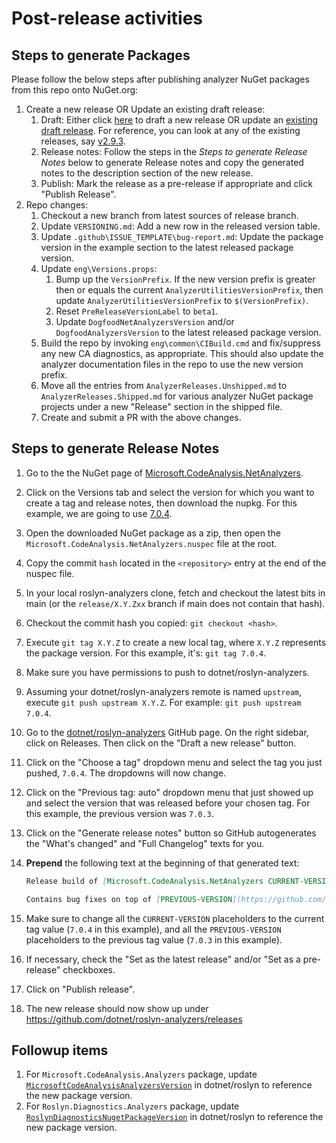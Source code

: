 ﻿# Post-release activities

## Steps to generate Packages

Please follow the below steps after publishing analyzer NuGet packages from this repo onto NuGet.org:

1. Create a new release OR Update an existing draft release:
   1. Draft: Either click [here](https://github.com/dotnet/roslyn-analyzers/releases/new) to draft a new release OR update an [existing draft release](https://github.com/dotnet/roslyn-analyzers/releases). For reference, you can look at any of the existing releases, say [v2.9.3](https://github.com/dotnet/roslyn-analyzers/releases/edit/v2.9.3).
   2. Release notes: Follow the steps in the *Steps to generate Release Notes* below to generate Release notes and copy the generated notes to the description section of the new release.
   3. Publish: Mark the release as a pre-release if appropriate and click "Publish Release".
2. Repo changes:
   1. Checkout a new branch from latest sources of release branch.
   2. Update `VERSIONING.md`: Add a new row in the released version table.
   3. Update `.github\ISSUE_TEMPLATE\bug-report.md`: Update the package version in the example section to the latest released package version.
   4. Update `eng\Versions.props`:
      1. Bump up the `VersionPrefix`. If the new version prefix is greater then or equals the current `AnalyzerUtilitiesVersionPrefix`, then update `AnalyzerUtilitiesVersionPrefix` to `$(VersionPrefix)`.
      2. Reset `PreReleaseVersionLabel` to `beta1`.
      3. Update `DogfoodNetAnalyzersVersion` and/or `DogfoodAnalyzersVersion` to the latest released package version.
   5. Build the repo by invoking `eng\common\CIBuild.cmd` and fix/suppress any new CA diagnostics, as appropriate. This should also update the analyzer documentation files in the repo to use the new version prefix.
   6. Move all the entries from `AnalyzerReleases.Unshipped.md` to `AnalyzerReleases.Shipped.md` for various analyzer NuGet package projects under a new "Release" section in the shipped file.
   7. Create and submit a PR with the above changes.

## Steps to generate Release Notes

1. Go to the the NuGet page of [Microsoft.CodeAnalysis.NetAnalyzers](https://www.nuget.org/packages/Microsoft.CodeAnalysis.NetAnalyzers).
2. Click on the Versions tab and select the version for which you want to create a tag and release notes, then download the nupkg. For this example, we are going to use [7.0.4](https://www.nuget.org/packages/Microsoft.CodeAnalysis.NetAnalyzers/7.0.4).
3. Open the downloaded NuGet package as a zip, then open the `Microsoft.CodeAnalysis.NetAnalyzers.nuspec` file at the root.
4. Copy the commit `hash` located in the `<repository>` entry at the end of the nuspec file.
5. In your local roslyn-analyzers clone, fetch and checkout the latest bits in main (or the `release/X.Y.Zxx` branch if main does not contain that hash).
6. Checkout the commit hash you copied: `git checkout <hash>`.
7. Execute `git tag X.Y.Z` to create a new local tag, where `X.Y.Z` represents the package version. For this example, it's: `git tag 7.0.4`.
8. Make sure you have permissions to push to dotnet/roslyn-analyzers.
9. Assuming your dotnet/roslyn-analyzers remote is named `upstream`, execute `git push upstream X.Y.Z`. For example: `git push upstream 7.0.4`.
10. Go to the [dotnet/roslyn-analyzers](https://github.com/dotnet/roslyn-analyzers) GitHub page. On the right sidebar, click on Releases. Then click on the "Draft a new release" button.
11. Click on the "Choose a tag" dropdown menu and select the tag you just pushed, `7.0.4`. The dropdowns will now change.
12. Click on the "Previous tag: auto" dropdown menu that just showed up and select the version that was released before your chosen tag. For this example, the previous version was `7.0.3`.
13. Click on the "Generate release notes" button so GitHub autogenerates the "What's changed" and "Full Changelog" texts for you.
14. **Prepend** the following text at the beginning of that generated text:

      ```md
      Release build of [Microsoft.CodeAnalysis.NetAnalyzers CURRENT-VERSION](https://www.nuget.org/packages/Microsoft.CodeAnalysis.NetAnalyzers/CURRENT-VERSION) containing first-party [code quality analyzers ("CAxxxx rules")](https://docs.microsoft.com/dotnet/fundamentals/code-analysis/overview#code-quality-analysis).

      Contains bug fixes on top of [PREVIOUS-VERSION](https://github.com/dotnet/roslyn-analyzers/releases/tag/PREVIOUS-VERSION) release.
      ```

15. Make sure to change all the `CURRENT-VERSION` placeholders to the current tag value (`7.0.4` in this example), and all the `PREVIOUS-VERSION` placeholders to the previous tag value (`7.0.3` in this example).
16. If necessary, check the "Set as the latest release" and/or "Set as a pre-release" checkboxes.
17. Click on "Publish release".
18. The new release should now show up under https://github.com/dotnet/roslyn-analyzers/releases


## Followup items

1. For `Microsoft.CodeAnalysis.Analyzers` package, update [`MicrosoftCodeAnalysisAnalyzersVersion`](https://github.com/dotnet/roslyn/blob/95809b0b922439465a213922ef7eb81e9b5a223f/eng/Versions.props#L82) in dotnet/roslyn to reference the new package version.
2. For `Roslyn.Diagnostics.Analyzers` package, update [`RoslynDiagnosticsNugetPackageVersion`](https://github.com/dotnet/roslyn/blob/95809b0b922439465a213922ef7eb81e9b5a223f/eng/Versions.props#L30) in dotnet/roslyn to reference the new package version.
